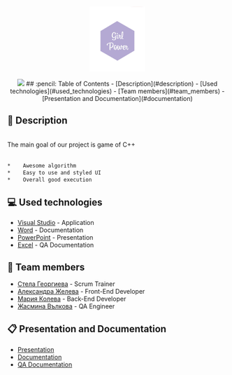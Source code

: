 <p align="center">
  <a href=" rel="noopener">
  <img src="Images/Logo.jpg" alt="Logo" width=25% height=25%>
  </a>
</p>

<p align = "center">
   <img src = "https://img.shields.io/github/languages/count/SPGeorgieva21/Girl-power?style=flat%22%3E
   <img src = "https://img.shields.io/github/repo-size/SPGeorgieva21/Girl-power?style=flat%22%3E
   <img src = "https://img.shields.io/github/stars/SPGeorgieva21/Girl-power?style=social%22%3E
   <img src = "https://img.shields.io/github/contributors/SPGeorgieva21/EGirl-power?style=flat%22%3E
</p>
## :pencil: Table of Contents
- [Description](#description)
- [Used technologies](#used_technologies)
- [Team members](#team_members)
- [Presentation and Documentation](#documentation)
	
## :book: Description <a name="description"></a>
<br>
 The main goal of our project is game of C++
<br>
<br>

	*    Awesome algorithm 
	*    Easy to use and styled UI
	*    Overall good execution
	
## :computer: Used technologies <a name="used_technologies"></a>
- [Visual Studio](https://visualstudio.microsoft.com/) - Application
- [Word](https://www.microsoft.com/en-us/microsoft-365/word) - Documentation
- [PowerPoint](https://www.microsoft.com/en-us/microsoft-365/powerpoint) - Presentation
- [Excel](https://www.microsoft.com/en-us/microsoft-365/excel) - QA Documentation

## :busts_in_silhouette: Team members <a name="team_members"></a>
- [Стела Георгиева](https://github.com/SPGeorgieva21) - Scrum Trainer 
- [Александра Желева](https://github.com/AMZheleva21) - Front-End Developer
- [Мария Колева](https://github.com/MVKoleva21) - Back-End Developer
- [Жасмина Вълкова](https://github.com/ZIValkova21) - QA Engineer

## :clipboard: Presentation and Documentation <a name="documentation"></a>
+ [Presentation](https://github.com/SPGeorgieva21/Girl-power/blob/main/Documents/Presentation.pptx)
+ [Documentation](https://github.com/SPGeorgieva21/Girl-power/blob/docs/Documents/Documentation.docx)
+ [QA Documentation](https://github.com/SPGeorgieva21/Girl-power/blob/main/Documents/QA%20Documentation.xlsx)

